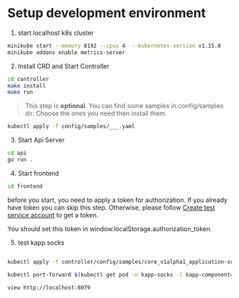 # Setup development environment

1. start localhost k8s cluster

```bash
minikube start --memory 8192 --cpus 4  --kubernetes-version v1.15.0
minikube addons enable metrics-server
```

2. Install CRD and Start Controller

```bash
cd controller
make install
make run
```

> This step is **optional**. You can find some samples in config/samples dir. Choose the ones you need then install them.

```bash
kubectl apply -f config/samples/___.yaml
```

3. Start Api Server

```bash
cd api
go run .
```

4. Start frontend

```bash
cd frontend
```

before you start, you need to apply a token for authorization. If you already have token you can skip this step. Otherwise, please follow [Create test service account](./create-test-service-account.md) to get a token.

You should set this token in window.localStorage.authorization_token.

5. test kapp socks

```bash

kubectl apply -f controller/config/samples/core_v1alpha1_application-socks.yaml

kubectl port-forward $(kubectl get pod -n kapp-socks -l kapp-component=front-end  -o jsonpath='{.items[0].metadata.name}') -n kapp-socks 8079:8079

view http://localhost:8079
```